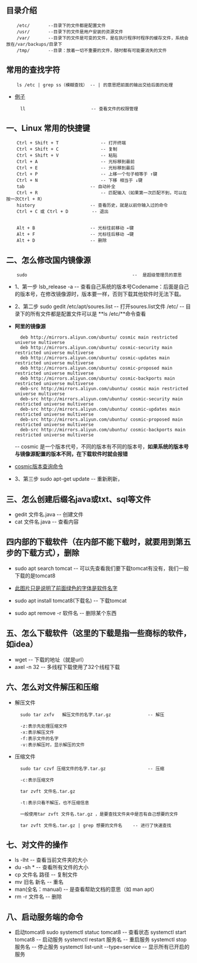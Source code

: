 ## 目录介绍
		/etc/       --目录下的文件都是配置文件
		/usr/		--目录下的文件是用户安装的资源文件
		/var/		--目录下的文件是可变的文件，是在执行程序时程序的缓存文件，系统会放在/var/backups/目录下
		/tmp/		--目录：放着一切不重要的文件，随时都有可能要消失的文件
## 常用的查找字符
		ls /etc | grep ss（模糊查找） -- | 的意思把前面的输出交给后面的处理
- [例子](3.png)
		
		ll						   -- 查看文件的权限管理	 

## 一、Linux 常用的快捷键
		Ctrl + Shift + T				-- 打开终端  
		Ctrl + Shift + C				-- 复制 
		Ctrl + Shift + V				-- 粘贴 
		Ctrl + A						-- 光标移到最前 
		Ctrl + E						-- 光标移到最后 
		Ctrl + P						-- 上移一个句子相等于 ↑键 
		Ctrl + N						-- 下移 相当于 ↓键 
		tab							-- 自动补全 
		Ctrl + R						-- 匹配输入（如果第一次匹配不到，可以在按一次Ctrl + R） 
		history						-- 查看历史，就是以前你输入过的命令 
		Ctrl + C 或 Ctrl + D			-- 退出 
    
       
		Alt + B						-- 光标往前移动 ←键
		Alt + F						-- 光标往后移动 →键
		Alt + D						-- 删除


## 二、怎么修改国内镜像源     
		sudo 										--	是超级管理员的意思
- 1、第一步
		lsb_release -a 	 						-- 查看自己系统的版本号Codename：后面是自己的版本号，在修改镜像源时，版本要一样，否则下载其他软件时无法下载。
- 2、第二步	
		sudo gedit /etc/apt/soures.list			-- 打开soures.list文件
		/etc/  									    -- 目录下的所有文件都是配置文件可以是 **ls /etc/**命令查看
	
- **阿里的镜像源**
	
		deb http://mirrors.aliyun.com/ubuntu/ cosmic main restricted universe multiverse
		deb http://mirrors.aliyun.com/ubuntu/ cosmic-security main restricted universe multiverse
		deb http://mirrors.aliyun.com/ubuntu/ cosmic-updates main restricted universe multiverse
		deb http://mirrors.aliyun.com/ubuntu/ cosmic-proposed main restricted universe multiverse
		deb http://mirrors.aliyun.com/ubuntu/ cosmic-backports main restricted universe multiverse
		deb-src http://mirrors.aliyun.com/ubuntu/ cosmic main restricted universe multiverse
		deb-src http://mirrors.aliyun.com/ubuntu/ cosmic-security main restricted universe multiverse
		deb-src http://mirrors.aliyun.com/ubuntu/ cosmic-updates main restricted universe multiverse
		deb-src http://mirrors.aliyun.com/ubuntu/ cosmic-proposed main restricted universe multiverse
		deb-src http://mirrors.aliyun.com/ubuntu/ cosmic-backports main restricted universe multiverse

	-- cosmic 是一个版本代号，不同的版本有不同的版本号，**如果系统的版本号与镜像源配置的版本不同，在下载软件时就会报错**
- [cosmic版本查询命令](1.png)
   
- 3、第三步
		sudo apt-get update				-- 重新刷新，

## 三、怎么创建后缀名java或txt、sql等文件
- gedit 文件名.java 				-- 创建文件
- cat 文件名.java				-- 查看内容
## 四内部的下载软件（在内部不能下载时，就要用到第五步的下载方式），删除
- sudo apt search tomcat		-- 可以先查看我们要下载tomcat有没有，我们一般下载的是tomcat8
	
- [此图片只是说明了前面绿色的字体是软件名字](2.png)
	
- sudo apt install tomcat8(下载名)		-- 下载tomcat		
- sudo apt remove -r 软件名				-- 删除某个东西
## 五、怎么下载软件（这里的下载是指一些商标的软件，如idea）
- wget 							-- 下载的地址（就是url）
- axel -n 32					-- 多线程下载使用了32个线程下载

## 六、怎么对文件解压和压缩
- 解压文件

		sudo tar zxfv	解压文件的名字.tar.gz				-- 解压
		
		-z:表示先处理压缩文件
		-x:表示解压文件
		-f:表示文件的名字
		-v:表示解压时，显示解压的文件
				
- 压缩文件

		sudo tar czvf 压缩文件的名字.tar.gz				-- 压缩
		
		-c:表示压缩文件
		
		tar zvft 文件名.tar.gz 
		
		-t:表示只看不解压，也不压缩信息
		
		一般使用tar zvft 文件名.tar.gz ，是要查找文件夹中是否有自己想要的文件
			
		tar zvft 文件名.tar.gz | grep 想要的文件名 	 -- 进行了快速查找

## 七、对文件的操作
- ls  -lht						-- 查看当前文件夹的大小
- du  -sh *						-- 查看所有文件的大小
- cp 文件名	路径					-- 复制文件
- mv 旧名 新名					-- 重名
- man(全名：manual)					-- 是查看帮助文档的意思（如 man apt）
- rm -r 文件名					-- 删除


## 八、启动服务端的命令

- 启动tomcat8
		sudo systemctl statuc tomcat8		-- 查看状态
		systemctl start tomcat8				-- 启动服务
		systemctl restart 服务名				-- 重启服务
		systemctl stop 服务名				-- 停止服务
		systemctl list-unit --type=service	-- 显示所有已开启的服务
		